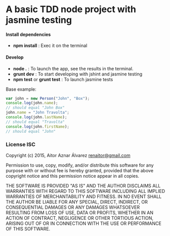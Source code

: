 A basic TDD node project with jasmine testing
=================

#### Install dependencies
* **npm install** : Exec it on the terminal

#### Develop
* **node .** : To launch the app, see the results in the terminal.
* **grunt dev** : To start developing with jshint and jasmine testing
* **npm test** or **grunt test** : To launch jasmine tests


Base example:
```js
var john = new Person("John", "Box");
console.log(john.name);
// should equal "John Box"
john.name = "John Travolta";
console.log(john.lastName);
// should equal "Travolta"
console.log(john.firstName);
// should equal "John"
```


### License ISC

Copyright (c) 2015, Aitor Aznar Álvarez renaitor@gmail.com

Permission to use, copy, modify, and/or distribute this software for any
purpose with or without fee is hereby granted, provided that the above
copyright notice and this permission notice appear in all copies.

THE SOFTWARE IS PROVIDED "AS IS" AND THE AUTHOR DISCLAIMS ALL WARRANTIES
WITH REGARD TO THIS SOFTWARE INCLUDING ALL IMPLIED WARRANTIES OF
MERCHANTABILITY AND FITNESS. IN NO EVENT SHALL THE AUTHOR BE LIABLE FOR
ANY SPECIAL, DIRECT, INDIRECT, OR CONSEQUENTIAL DAMAGES OR ANY DAMAGES
WHATSOEVER RESULTING FROM LOSS OF USE, DATA OR PROFITS, WHETHER IN AN
ACTION OF CONTRACT, NEGLIGENCE OR OTHER TORTIOUS ACTION, ARISING OUT OF
OR IN CONNECTION WITH THE USE OR PERFORMANCE OF THIS SOFTWARE.
